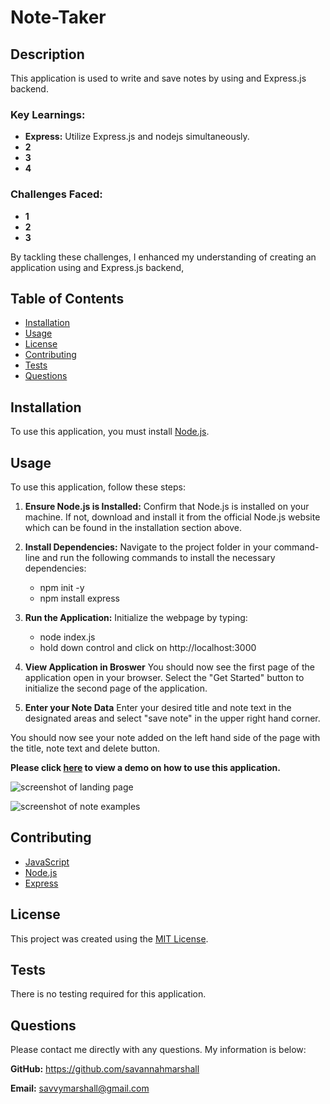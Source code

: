 # Note-Taker

## Description
This application is used to write and save notes by using and Express.js backend.

### Key Learnings:
* **Express:** Utilize Express.js and nodejs simultaneously.
* **2** 
* **3** 
* **4** 

### Challenges Faced:
* **1** 
* **2**
* **3** 

By tackling these challenges, I enhanced my understanding of creating an application using and Express.js backend, 

## Table of Contents
  
- [Installation](#installation)
- [Usage](#usage)
- [License](#license)
- [Contributing](#contributing)
- [Tests](#tests)
- [Questions](#questions)

## Installation
To use this application, you must install [Node.js](https://nodejs.org/en).

## Usage

To use this application, follow these steps:

1. **Ensure Node.js is Installed:** Confirm that Node.js is installed on your machine. If not, download and install it from the official Node.js website which can be found in the installation section above.

2. **Install Dependencies:** Navigate to the project folder in your command-line and run the following commands to install the necessary dependencies:
   * npm init -y
   * npm install express
3. **Run the Application:** Initialize the webpage by typing:
   * node index.js
   * hold down control and click on  http://localhost:3000
4. **View Application in Broswer** You should now see the first page of the application open in your browser. Select the "Get Started" button to initialize the second page of the application.
5. **Enter your Note Data** Enter your desired title and note text in the designated areas and select "save note" in the upper right hand corner.

You should now see your note added on the left hand side of the page with the title, note text and delete button.

**Please click [here]() to view a demo on how to use this application.**


![screenshot of landing page]()

![screenshot of note examples]()


## Contributing
* [JavaScript](https://www.javascript.com/)
* [Node.js](https://nodejs.org/en)
* [Express](https://expressjs.com/)

## License
This project was created using the [MIT License](https://opensource.org/license/MIT).

## Tests
There is no testing required for this application.

## Questions
Please contact me directly with any questions. My information is below:  

**GitHub:** https://github.com/savannahmarshall  

**Email:** savvymarshall@gmail.com
